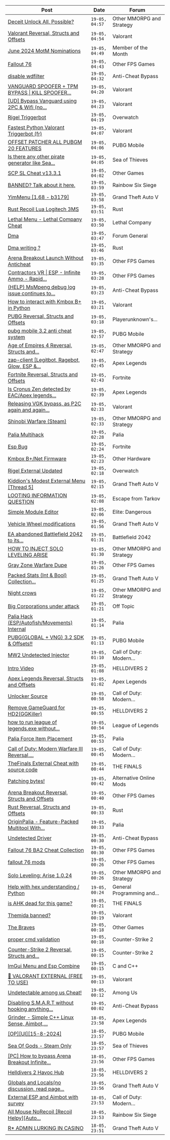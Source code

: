 |Post|Date|Forum|
|----|----|-----|
|[Deceit Unlock All, Possible?](https://www.unknowncheats.me/forum/other-mmorpg-and-strategy/637926-deceit-unlock.html)|`19-05, 04:57`|Other MMORPG and Strategy|
|[Valorant Reversal, Structs and Offsets](https://www.unknowncheats.me/forum/valorant/385792-valorant-reversal-structs-offsets.html)|`19-05, 04:54`|Valorant|
|[June 2024 MotM Nominations](https://www.unknowncheats.me/forum/member-of-the-month/637766-june-2024-motm-nominations.html)|`19-05, 04:49`|Member of the Month|
|[Fallout 76](https://www.unknowncheats.me/forum/other-fps-games/305579-fallout-76-a.html)|`19-05, 04:43`|Other FPS Games|
|[disable wdfilter](https://www.unknowncheats.me/forum/anti-cheat-bypass/637784-disable-wdfilter.html)|`19-05, 04:32`|Anti-Cheat Bypass|
|[VANGUARD SPOOFER + TPM BYPASS \| KILL SPOOFER...](https://www.unknowncheats.me/forum/valorant/636288-vanguard-spoofer-tpm-bypass-kill-spoofer-seller.html)|`19-05, 04:20`|Valorant|
|[\[UD\] Bypass Vanguard using 2PC & Wifi (no...](https://www.unknowncheats.me/forum/valorant/635782-ud-bypass-vanguard-using-2pc-wifi-hardware.html)|`19-05, 04:23`|Valorant|
|[Rigel Triggerbot](https://www.unknowncheats.me/forum/overwatch/637639-rigel-triggerbot.html)|`19-05, 04:19`|Overwatch|
|[Fastest Python Valorant Triggerbot (fr)](https://www.unknowncheats.me/forum/valorant/612762-fastest-python-valorant-triggerbot-fr.html)|`19-05, 04:07`|Valorant|
|[OFFSET PATCHER ALL PUBGM 20 FEATURES](https://www.unknowncheats.me/forum/pubg-mobile/637921-offset-patcher-pubgm-20-features.html)|`19-05, 04:06`|PUBG Mobile|
|[Is there any other pirate generator like Sea...](https://www.unknowncheats.me/forum/sea-of-thieves/637251-pirate-generator-sea-gods.html)|`19-05, 04:05`|Sea of Thieves|
|[SCP SL Cheat v13.3.1](https://www.unknowncheats.me/forum/other-games/611154-scp-sl-cheat-v13-3-1-a.html)|`19-05, 04:02`|Other Games|
|[BANNED? Talk about it here.](https://www.unknowncheats.me/forum/rainbow-six-siege/277803-banned-talk.html)|`19-05, 03:59`|Rainbow Six Siege|
|[YimMenu \[1.68 - b3179\]](https://www.unknowncheats.me/forum/grand-theft-auto-v/476972-yimmenu-1-68-b3179.html)|`19-05, 03:58`|Grand Theft Auto V|
|[Rust Recoil Lua Logitech 3MS](https://www.unknowncheats.me/forum/rust/517317-rust-recoil-lua-logitech-3ms.html)|`19-05, 03:51`|Rust|
|[Lethal Menu - Lethal Company Cheat](https://www.unknowncheats.me/forum/lethal-company/615575-lethal-menu-lethal-company-cheat.html)|`19-05, 03:50`|Lethal Company|
|[Dma](https://www.unknowncheats.me/forum/forum-general/637914-dma.html)|`19-05, 03:47`|Forum General|
|[Dma writing ?](https://www.unknowncheats.me/forum/rust/637917-dma-writing.html)|`19-05, 03:46`|Rust|
|[Arena Breakout Launch Without Anticheat](https://www.unknowncheats.me/forum/other-fps-games/637431-arena-breakout-launch-anticheat.html)|`19-05, 03:35`|Other FPS Games|
|[Contractors VR \| ESP - Infinite Ammo - Rapid...](https://www.unknowncheats.me/forum/other-fps-games/628494-contractors-vr-esp-infinite-ammo-rapid-fire-recoil.html)|`19-05, 03:28`|Other FPS Games|
|[(HELP) MsMpeng debug log issue continues to...](https://www.unknowncheats.me/forum/anti-cheat-bypass/637887-help-msmpeng-debug-log-issue-continues-despite-completely-disabling.html)|`19-05, 03:23`|Anti-Cheat Bypass|
|[How to interact with Kmbox B+ in Python](https://www.unknowncheats.me/forum/valorant/633699-interact-kmbox-python.html)|`19-05, 03:21`|Valorant|
|[PUBG Reversal, Structs and Offsets](https://www.unknowncheats.me/forum/playerunknown-s-battlegrounds/214976-pubg-reversal-structs-offsets.html)|`19-05, 03:18`|Playerunknown's...|
|[pubg mobile 3.2 anti cheat system](https://www.unknowncheats.me/forum/pubg-mobile/637828-pubg-mobile-3-2-anti-cheat-system.html)|`19-05, 02:57`|PUBG Mobile|
|[Age of Empires 4 Reversal, Structs and...](https://www.unknowncheats.me/forum/other-mmorpg-and-strategy/589592-age-empires-4-reversal-structs-offsets.html)|`19-05, 02:47`|Other MMORPG and Strategy|
|[zap-client \[Legitbot, Ragebot, Glow, ESP &...](https://www.unknowncheats.me/forum/apex-legends/628823-zap-client-legitbot-ragebot-glow-esp.html)|`19-05, 02:45`|Apex Legends|
|[Fortnite Reversal, Structs and Offsets](https://www.unknowncheats.me/forum/fortnite/235061-fortnite-reversal-structs-offsets.html)|`19-05, 02:43`|Fortnite|
|[Is Cronus Zen detected by EAC/Apex legends...](https://www.unknowncheats.me/forum/apex-legends/628664-cronus-zen-detected-eac-apex-legends-pc.html)|`19-05, 02:39`|Apex Legends|
|[Releasing VGK bypass, as P2C again and again...](https://www.unknowncheats.me/forum/valorant/635930-releasing-vgk-bypass-p2c-selling-free-public.html)|`19-05, 02:33`|Valorant|
|[Shinobi Warfare (Steam)](https://www.unknowncheats.me/forum/other-mmorpg-and-strategy/618535-shinobi-warfare-steam.html)|`19-05, 02:33`|Other MMORPG and Strategy|
|[Palia Multihack](https://www.unknowncheats.me/forum/palia/596326-palia-multihack.html)|`19-05, 02:28`|Palia|
|[Esp Bug](https://www.unknowncheats.me/forum/fortnite/637883-esp-bug.html)|`19-05, 02:24`|Fortnite|
|[Kmbox B+/Net Firmware](https://www.unknowncheats.me/forum/other-hardware/631407-kmbox-net-firmware.html)|`19-05, 02:23`|Other Hardware|
|[Rigel External Updated](https://www.unknowncheats.me/forum/overwatch/632941-rigel-external-updated.html)|`19-05, 02:18`|Overwatch|
|[Kiddion's Modest External Menu \[Thread 5\]](https://www.unknowncheats.me/forum/grand-theft-auto-v/576854-kiddions-modest-external-menu-thread-5-a.html)|`19-05, 02:15`|Grand Theft Auto V|
|[LOOTING INFORMATION QUESTION](https://www.unknowncheats.me/forum/escape-from-tarkov/637773-looting-information-question.html)|`19-05, 02:08`|Escape from Tarkov|
|[Simple Module Editor](https://www.unknowncheats.me/forum/elite-dangerous/573662-simple-module-editor.html)|`19-05, 02:06`|Elite: Dangerous|
|[Vehicle Wheel modifications](https://www.unknowncheats.me/forum/grand-theft-auto-v/637908-vehicle-wheel-modifications.html)|`19-05, 01:56`|Grand Theft Auto V|
|[EA abandoned Battlefield 2042 to its...](https://www.unknowncheats.me/forum/battlefield-2042-a/632202-ea-abandoned-battlefield-2042-fate-goodbye-battlefield2042.html)|`19-05, 01:31`|Battlefield 2042|
|[HOW TO INJECT SOLO LEVELING ARISE](https://www.unknowncheats.me/forum/other-mmorpg-and-strategy/637115-inject-solo-leveling-arise.html)|`19-05, 01:30`|Other MMORPG and Strategy|
|[Gray Zone Warfare Dupe](https://www.unknowncheats.me/forum/other-fps-games/636610-gray-zone-warfare-dupe.html)|`19-05, 01:26`|Other FPS Games|
|[Packed Stats (Int & Bool) Collection...](https://www.unknowncheats.me/forum/grand-theft-auto-v/578963-packed-stats-int-bool-collection-thread.html)|`19-05, 01:25`|Grand Theft Auto V|
|[Night crows](https://www.unknowncheats.me/forum/other-mmorpg-and-strategy/627465-night-crows.html)|`19-05, 01:22`|Other MMORPG and Strategy|
|[Big Corporations under attack](https://www.unknowncheats.me/forum/off-topic/637726-corporations-attack.html)|`19-05, 01:21`|Off Topic|
|[Palia Hack (ESP/Autofish/Movements) Internal](https://www.unknowncheats.me/forum/palia/637286-palia-hack-esp-autofish-movements-internal.html)|`19-05, 01:14`|Palia|
|[PUBG(GLOBAL + VNG) 3.2 SDK & Offsets!!](https://www.unknowncheats.me/forum/pubg-mobile/637260-pubg-global-vng-3-2-sdk-offsets.html)|`19-05, 01:13`|PUBG Mobile|
|[MW2 Undetected Injector](https://www.unknowncheats.me/forum/call-of-duty-modern-warfare-ii/600991-mw2-undetected-injector.html)|`19-05, 01:10`|Call of Duty: Modern...|
|[Intro Video](https://www.unknowncheats.me/forum/helldivers-2-a/637895-intro-video.html)|`19-05, 01:08`|HELLDIVERS 2|
|[Apex Legends Reversal, Structs and Offsets](https://www.unknowncheats.me/forum/apex-legends/319804-apex-legends-reversal-structs-offsets.html)|`19-05, 01:02`|Apex Legends|
|[Unlocker Source](https://www.unknowncheats.me/forum/call-of-duty-modern-warfare-iii/627181-unlocker-source.html)|`19-05, 00:58`|Call of Duty: Modern...|
|[Remove GameGuard for HD2(GGKiller)](https://www.unknowncheats.me/forum/helldivers-2-a/636907-remove-gameguard-hd2-ggkiller.html)|`19-05, 00:55`|HELLDIVERS 2|
|[how to run league of legends.exe without...](https://www.unknowncheats.me/forum/league-of-legends/637023-run-league-legends-exe-using-leagueclient-exe.html)|`19-05, 00:54`|League of Legends|
|[Palia Force Item Placement](https://www.unknowncheats.me/forum/palia/602746-palia-force-item-placement.html)|`19-05, 00:53`|Palia|
|[Call of Duty: Modern Warfare III Reversal,...](https://www.unknowncheats.me/forum/call-of-duty-modern-warfare-iii/605287-call-duty-modern-warfare-iii-reversal-structs-offsets.html)|`19-05, 00:45`|Call of Duty: Modern...|
|[TheFinals External Cheat with source code](https://www.unknowncheats.me/forum/the-finals/626983-thefinals-external-cheat-source-code.html)|`19-05, 00:44`|THE FINALS|
|[Patching bytes!](https://www.unknowncheats.me/forum/alternative-online-mods/637889-patching-bytes.html)|`19-05, 00:42`|Alternative Online Mods|
|[Arena Breakout Reversal, Structs and Offsets](https://www.unknowncheats.me/forum/other-fps-games/636170-arena-breakout-reversal-structs-offsets.html)|`19-05, 00:40`|Other FPS Games|
|[Rust Reversal, Structs and Offsets](https://www.unknowncheats.me/forum/rust/164256-rust-reversal-structs-offsets.html)|`19-05, 00:33`|Rust|
|[OriginPalia - Feature-Packed Multitool With...](https://www.unknowncheats.me/forum/palia/636934-originpalia-feature-packed-multitool-imagine.html)|`19-05, 00:33`|Palia|
|[Undetected Driver](https://www.unknowncheats.me/forum/anti-cheat-bypass/637436-undetected-driver.html)|`19-05, 00:30`|Anti-Cheat Bypass|
|[Fallout 76 BA2 Cheat Collection](https://www.unknowncheats.me/forum/other-fps-games/519969-fallout-76-ba2-cheat-collection.html)|`19-05, 00:30`|Other FPS Games|
|[fallout 76 mods](https://www.unknowncheats.me/forum/other-fps-games/637757-fallout-76-mods.html)|`19-05, 00:26`|Other FPS Games|
|[Solo Leveling: Arise 1.0.24](https://www.unknowncheats.me/forum/other-mmorpg-and-strategy/632972-solo-leveling-arise-1-0-24-a.html)|`19-05, 00:26`|Other MMORPG and Strategy|
|[Help with hex understanding / Python](https://www.unknowncheats.me/forum/general-programming-and-reversing/637741-help-hex-understanding-python.html)|`19-05, 00:24`|General Programming and...|
|[is AHK dead for this game?](https://www.unknowncheats.me/forum/the-finals/637392-ahk-dead-game.html)|`19-05, 00:21`|THE FINALS|
|[Themida banned?](https://www.unknowncheats.me/forum/valorant/637886-themida-banned.html)|`19-05, 00:19`|Valorant|
|[The Braves](https://www.unknowncheats.me/forum/other-games/637121-braves.html)|`19-05, 00:18`|Other Games|
|[proper cmd validation](https://www.unknowncheats.me/forum/counter-strike-2-a/637563-proper-cmd-validation.html)|`19-05, 00:18`|Counter-Strike 2|
|[Counter-Strike 2 Reversal, Structs and...](https://www.unknowncheats.me/forum/counter-strike-2-a/576077-counter-strike-2-reversal-structs-offsets.html)|`19-05, 00:15`|Counter-Strike 2|
|[ImGui Menu and Esp Combine](https://www.unknowncheats.me/forum/c-and-c-/637888-imgui-menu-esp-combine.html)|`19-05, 00:15`|C and C++|
|[👾 VALORANT EXTERNAL (FREE TO USE)](https://www.unknowncheats.me/forum/valorant/636774-valorant-external-free.html)|`19-05, 00:13`|Valorant|
|[Undetectable among us Cheat!](https://www.unknowncheats.me/forum/among-us/637492-undetectable-cheat.html)|`19-05, 00:12`|Among Us|
|[Disabling S.M.A.R.T without hooking anything...](https://www.unknowncheats.me/forum/anti-cheat-bypass/637592-disabling-hooking.html)|`19-05, 00:02`|Anti-Cheat Bypass|
|[Grinder - Simple C++ Linux Sense, Aimbot,...](https://www.unknowncheats.me/forum/apex-legends/605888-grinder-simple-linux-sense-aimbot-triggerbot.html)|`18-05, 23:58`|Apex Legends|
|[\[OP\]\[UI\]\[15-8-2024\]](https://www.unknowncheats.me/forum/pubg-mobile/637884-op-ui-15-8-2024-a.html)|`18-05, 23:57`|PUBG Mobile|
|[Sea Of Gods - Steam Only](https://www.unknowncheats.me/forum/sea-of-thieves/614719-sea-gods-steam.html)|`18-05, 23:57`|Sea of Thieves|
|[\[PC\] How to bypass Arena Breakout Infinite...](https://www.unknowncheats.me/forum/other-fps-games/636527-pc-bypass-arena-breakout-infinite-hardware-requirement-play-gpu.html)|`18-05, 23:56`|Other FPS Games|
|[Helldivers 2 Havoc Hub](https://www.unknowncheats.me/forum/helldivers-2-a/630894-helldivers-2-havoc-hub.html)|`18-05, 23:56`|HELLDIVERS 2|
|[Globals and Locals(no discussion, read page...](https://www.unknowncheats.me/forum/grand-theft-auto-v/500059-globals-locals-discussion-read-page-1-a.html)|`18-05, 23:56`|Grand Theft Auto V|
|[External ESP and Aimbot with survey](https://www.unknowncheats.me/forum/call-of-duty-modern-warfare-iii/632700-external-esp-aimbot-survey.html)|`18-05, 23:53`|Call of Duty: Modern...|
|[All Mouse NoRecoil \[Recoil Helpy\]\[Auto...](https://www.unknowncheats.me/forum/rainbow-six-siege/620039-mouse-norecoil-recoil-helpy-auto-config-probably-ud-universal.html)|`18-05, 23:53`|Rainbow Six Siege|
|[R* ADMIN LURKING IN CASINO](https://www.unknowncheats.me/forum/grand-theft-auto-v/637732-admin-lurking-casino.html)|`18-05, 23:51`|Grand Theft Auto V|

